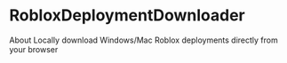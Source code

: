 # RobloxDeploymentDownloader
About Locally download Windows/Mac Roblox deployments directly from your browser
